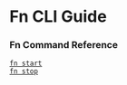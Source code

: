 # Fn CLI Guide

### Fn Command Reference

[`fn start`](ref/fn-start.md)  
[`fn stop`](ref/fn-stop.md)  

